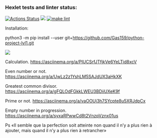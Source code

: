 ### Hexlet tests and linter status:
[![Actions Status](https://github.com/Gas159/python-project-lvl1/workflows/hexlet-check/badge.svg)](https://github.com/Gas159/python-project-lvl1/actions)
<a href="https://codeclimate.com/github/Gas159/python-project-lvl1/maintainability"><img src="https://api.codeclimate.com/v1/badges/7ddab7f2853786d75022/maintainability" /></a>
[![make lint](https://github.com/Gas159/python-project-lvl1/workflows/make%20lint/badge.svg)](https://github.com/Gas159/python-project-lvl1/actions/workflows/make-lint.yml)  

Installation:

python3 -m pip install --user git+https://github.com/Gas159/python-project-lvl1.git

<a href="https://asciinema.org/a/IZmOChi13qFYURQ1LML1fl0ac" target="_blank"><img src="https://asciinema.org/a/IZmOChi13qFYURQ1LML1fl0ac.svg" /></a>


Calculation.
https://asciinema.org/a/PlUCSrfJTfjkVe6YeLTid8xcV



Even number or not.
 https://asciinema.org/a/UwLz2z1YshLM5SAJdUX3aHkXK
 


Greatest common divisor.
https://asciinema.org/a/gFQLOdFGkkLWEU3BDiiUXeK9f



Prime or not.
https://asciinema.org/a/vaOOUj3h7SYcpte8u5XRJdpCx


Empty number in progression.
https://asciinema.org/a/syxaRPwwCd8t2VnzpVznx01us





Ps «Il semble que la perfection soit atteinte non quand il n’y a plus rien à ajouter, mais quand il n’y a plus rien à retrancher»
